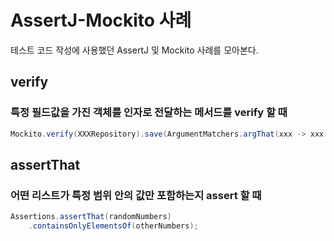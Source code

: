 # AssertJ-Mockito 사례

테스트 코드 작성에 사용했던 AssertJ 및 Mockito 사례를 모아본다.

## verify

### 특정 필드값을 가진 객체를 인자로 전달하는 메서드를 verify 할 때

```java
Mockito.verify(XXXRepository).save(ArgumentMatchers.argThat(xxx -> xxx.getYYY().equals(zzz)));
```

## assertThat

### 어떤 리스트가 특정 범위 안의 값만 포함하는지 assert 할 때

```java
Assertions.assertThat(randomNumbers)
    .containsOnlyElementsOf(otherNumbers);
```


